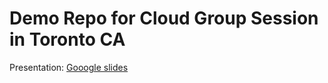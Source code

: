 # Demo Repo for Cloud Group Session in Toronto CA

Presentation: [Gooogle slides](https://docs.google.com/presentation/d/1Gv4hiradXgsnu-YDPvXJ4mPxZCH-cUrcXmMVjun9Qiw/?usp=sharing)
